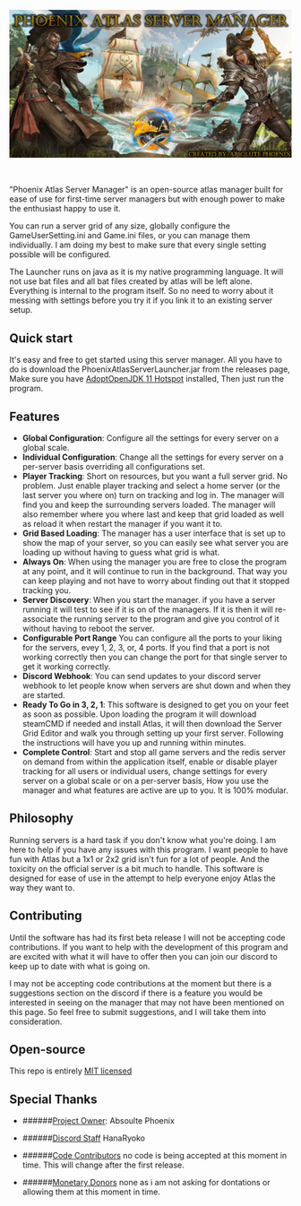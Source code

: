 <p align="center"><img src="https://github.com/AbsolutePhoenix/Phoenix_Atlas_Server_Manager/blob/master/src/main/resources/assets/banner/banner.png?raw=true" width="1000px" /></p>

<br />

"Phoenix Atlas Server Manager" is an open-source atlas manager built for ease of use for first-time server managers but with enough power to make the enthusiast happy to use it.

You can run a server grid of any size, globally configure the GameUserSetting.ini and Game.ini files, or you can manage them individually. I am doing my best to make sure that every single setting possible will be configured.

The Launcher runs on java as it is my native programming language. It will not use bat files and all bat files created by atlas will be left alone. Everything is internal to the program itself. So no need to worry about it messing with settings before you try it if you link it to an existing server setup.
<br />
## Quick start
It's easy and free to get started using this server manager. All you have to do is download the PhoenixAtlasServerLauncher.jar from the releases page, Make sure you have <a href="https://adoptopenjdk.net/">AdoptOpenJDK 11 Hotspot</a> installed, Then just run the program.
<br />

## Features
- **Global Configuration**: Configure all the settings for every server on a global scale.
- **Individual Configuration**: Change all the settings for every server on a per-server basis overriding all configurations set.
- **Player Tracking**: Short on resources, but you want a full server grid. No problem. Just enable player tracking and select a home server (or the last server you where on) turn on tracking and log in. The manager will find you and keep the surrounding servers loaded. The manager will also remember where you where last and keep that grid loaded as well as reload it when restart the manager if you want it to.
- **Grid Based Loading**: The manager has a user interface that is set up to show the map of your server, so you can easily see what server you are loading up without having to guess what grid is what.
- **Always On**: When using the manager you are free to close the program at any point, and it will continue to run in the background. That way you can keep playing and not have to worry about finding out that it stopped tracking you.
- **Server Discovery**: When you start the manager. if you have a server running it will test to see if it is on of the managers. If it is then it will re-associate the running server to the program and give you control of it without having to reboot the server.
- **Configurable Port Range** You can configure all the ports to your liking for the servers, evey 1, 2, 3, or, 4 ports. If you find that a port is not working correctly then you can change the port for that single server to get it working correctly.
- **Discord Webhook**: You can send updates to your discord server webhook to let people know when servers are shut down and when they are started.
- **Ready To Go in 3, 2, 1**: This software is designed to get you on your feet as soon as possible. Upon loading the program it will download steamCMD if needed and install Atlas, it will then download the Server Grid Editor and walk you through setting up your first server. Following the instructions will have you up and running within minutes.
- **Complete Control**: Start and stop all game servers and the redis server on demand from within the application itself, enable or disable player tracking for all users or individual users, change settings for every server on a global scale or on a per-server basis, How you use the manager and what features are active are up to you. It is 100% modular.

## Philosophy

Running servers is a hard task if you don't know what you're doing. I am here to help if you have any issues with this program. I want people to have fun with Atlas but a 1x1 or 2x2 grid isn't fun for a lot of people. And the toxicity on the official server is a bit much to handle. This software is designed for ease of use in the attempt to help everyone enjoy Atlas the way they want to.
<br />

## Contributing

Until the software has had its first beta release I will not be accepting code contributions. If you want to help with the development of this program and are excited with what it will have to offer then you can join our <a herf="https://discord.gg/Gh4fnxyqCT">discord</a> to keep up to date with what is going on.

I may not be accepting code contributions at the moment but there is a suggestions section on the discord if there is a feature you would be interested in seeing on the manager that may not have been mentioned on this page. So feel free to submit suggestions, and I will take them into consideration.
<br />

## Open-source

This repo is entirely [MIT licensed](/LICENSE)
<br />

## Special Thanks

- ######<u>Project Owner</u>:
      Absoulte Phoenix

- ######<u>Discord Staff</u>
      HanaRyoko

- ######<u>Code Contributors</u>
      no code is being accepted at this moment in time. This will change after the first release.
- ######<u>Monetary Donors</u>
      none as i am not asking for dontations or allowing them at this moment in time.
